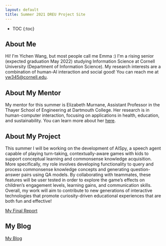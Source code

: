 ```yaml
---
layout: default
title: Summer 2021 DREU Project Site
---
```


* TOC
{:toc}

## About Me

Hi! I'm Yichen Wang, but most people call me Emma :) I'm a rising senior (expected graduation May 2022) studying Information Science at Cornell University (Department of Information Science). My research interests are a combination of human-AI interaction and social good! You can reach me at yw345@cornell.edu.

## About My Mentor

My mentor for this summer is Elizabeth Murnane, Assistant Professor in the Thayer School of Engineering at Dartmouth College. Her research is in human-computer interaction, focusing on applications in health, education, and sustainability. You can learn more about her [here](https://empower-lab.emurnane.host.dartmouth.edu/).

## About My Project

This summer I will be working on the development of AISpy, a speech agent capable of playing turn-taking, contextually-aware games with kids to support conceptual learning and commonsense knowledge acquisition. More specifically, my role involves developing functionality to query and process commonsense knowledge concepts and generating question-answer pairs using QA models. By collaborating with teammates, these features will be user tested in order to explore the game’s effects on children’s engagement levels, learning gains, and communication skills. Overall, my work will aim to contribute to new generations of interactive technologies that promote curiosity-driven educational experiences that are both fun and effective!

[My Final Report](files/finalreport.pdf)

## My Blog

[My Blog](blog.md)
